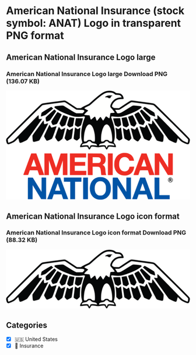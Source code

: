 # American National Insurance (stock symbol: ANAT) Logo in transparent PNG format

## American National Insurance Logo large

### American National Insurance Logo large Download PNG (136.07 KB)

![American National Insurance Logo large Download PNG (136.07 KB)](/img/orig/ANAT_BIG-14558314.png)

## American National Insurance Logo icon format

### American National Insurance Logo icon format Download PNG (88.32 KB)

![American National Insurance Logo icon format Download PNG (88.32 KB)](/img/orig/ANAT-2879b6b3.png)



## Categories
- [x] 🇺🇸 United States
- [x] 🏦 Insurance
